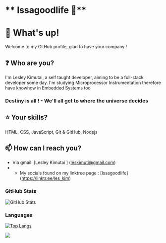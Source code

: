 # ** Issagoodlife 💯**

# **👋 What's up!**

Welcome to my GitHub profile, glad to have your company !

## **❓ Who are you?**

I'm Lesley Kimutai, a self taught developer, aiming to be a full-stack developer some day.
I'm studying Microprocessor Instrumentation therefore have knowhow in Embedded Systems too

### Destiny is all ! - We'll all get to where the universe decides  

## **⭐ Your skills?**

HTML, CSS, JavaScript, Git & GitHub, Nodejs

## **📫 How can I reach you?**


- Via gmail: [Lesley Kimutai ] (leskimuti@gmail.com)
- + My socials found on my linktree page : [Issagoodlife] (https://linktr.ee/les_kim)

### GitHub Stats 

<img src="https://github-readme-stats.vercel.app/api?username=Leskim&show_icons=true&theme=github_dark" alt="GitHub Stats" />

### Languages

[![Top Langs](https://github-readme-stats.vercel.app/api/top-langs/?username=Leskim&hide=html,css&theme=github_dark)](https://github.com/anuraghazra/github-readme-stats)

[![](https://visitcount.itsvg.in/api?id=Leskim&label=Profile%20Views&color=2&pretty=false)](https://visitcount.itsvg.in)
